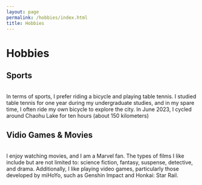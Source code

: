```yaml
---
layout: page
permalink: /hobbies/index.html
title: Hobbies
---
```


# Hobbies

## Sports

<br>In terms of sports, I prefer riding a bicycle and playing table tennis. I studied table tennis for one year during my undergraduate studies, and in my spare time, I often ride my own bicycle to explore the city. In June 2023, I cycled around Chaohu Lake for ten hours (about 150 kilometers)



## Vidio Games & Movies

<br>I enjoy watching movies, and I am a Marvel fan. The types of films I like include but are not limited to: science fiction, fantasy, suspense, detective, and drama. Additionally, I like playing video games, particularly those developed by miHoYo, such as Genshin Impact and Honkai: Star Rail.
